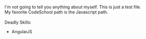 I'm not going to tell you anything about myself. This is just a test file.<br />
My favorite CodeSchool path is the Javascript path.<br />
<br />
Deadly Skills:
* AngularJS
